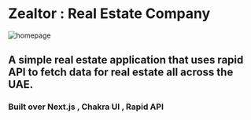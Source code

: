 # Zealtor : Real Estate Company

![homepage](https://drive.google.com/file/d/1PZQNJ9lUzu5I357WBrtytCa8q2L2I_el/view?usp=sharing)

## A simple real estate application that uses rapid API to fetch data for real estate all across the UAE.

### Built over Next.js , Chakra UI , Rapid API 